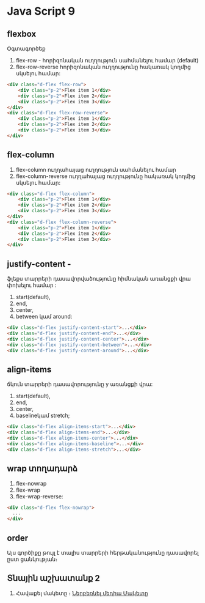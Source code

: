 # Java Script 9

## flexbox

Օգտագործեք

1. flex-row - հորիզոնական ուղղություն սահմանելու համար (default)
2. flex-row-reverse հորիզոնական ուղղությունը հակառակ կողմից սկսելու համար:

```html
<div class="d-flex flex-row">
    <div class="p-2">Flex item 1</div>
    <div class="p-2">Flex item 2</div>
    <div class="p-2">Flex item 3</div>
</div>
<div class="d-flex flex-row-reverse">
    <div class="p-2">Flex item 1</div>
    <div class="p-2">Flex item 2</div>
    <div class="p-2">Flex item 3</div>
</div>
```

## flex-column

1. flex-column ուղղահայաց ուղղություն սահմանելու համար
2. flex-column-reverse ուղղահայաց ուղղությունը հակառակ կողմից սկսելու համար:

```html
<div class="d-flex flex-column">
    <div class="p-2">Flex item 1</div>
    <div class="p-2">Flex item 2</div>
    <div class="p-2">Flex item 3</div>
</div>
<div class="d-flex flex-column-reverse">
    <div class="p-2">Flex item 1</div>
    <div class="p-2">Flex item 2</div>
    <div class="p-2">Flex item 3</div>
</div>
```

## justify-content -

ֆլեքս տարրերի դասավորվածությունը հիմնական առանցքի վրա փոխելու համար :

1.  start(default),
2.  end,
3.  center,
4.  between կամ around:
```html
<div class="d-flex justify-content-start">...</div>
<div class="d-flex justify-content-end">...</div>
<div class="d-flex justify-content-center">...</div>
<div class="d-flex justify-content-between">...</div>
<div class="d-flex justify-content-around">...</div>
```
## align-items

ճկուն տարրերի դասավորությունը y առանցքի վրա:

1. start(default),
2. end,
3. center,
4. baselineկամ stretch;

```html
<div class="d-flex align-items-start">...</div>
<div class="d-flex align-items-end">...</div>
<div class="d-flex align-items-center">...</div>
<div class="d-flex align-items-baseline">...</div>
<div class="d-flex align-items-stretch">...</div>
```
## wrap տողադարձ
1. flex-nowrap 
2. flex-wrap
3. flex-wrap-reverse:

```html 
<div class="d-flex flex-nowrap">
  ...
</div>
```

## order
  Այս գործիքը թույլ է տալիս տարրերի հերթականությունը դասավորել ըստ ցանկության։
  
## Տնային աշխատանք 2

1. Հավաքել մակետը ։
   <a href="./files/lesson9.psd" rel="nofollow" target="_blank" >Ներբեռնել մեդիա Մակետը</a>
